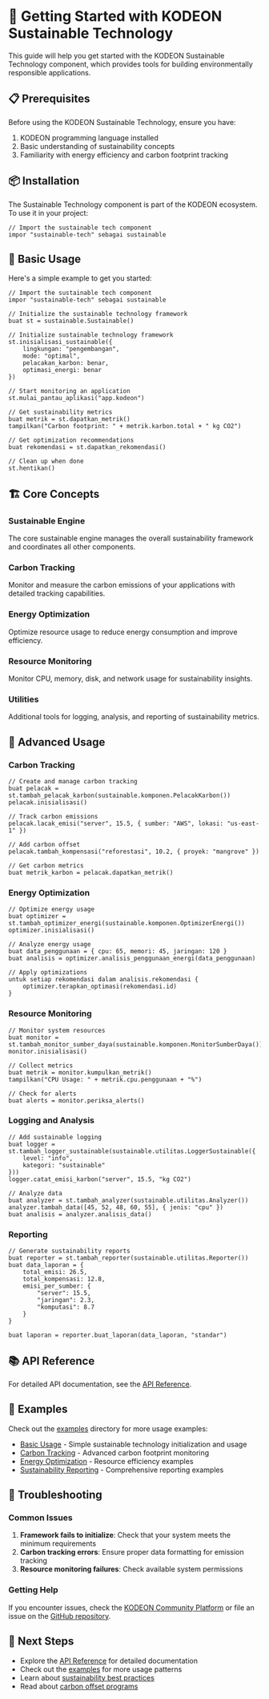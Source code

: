 # 🌱 Getting Started with KODEON Sustainable Technology

This guide will help you get started with the KODEON Sustainable Technology component, which provides tools for building environmentally responsible applications.

## 📋 Prerequisites

Before using the KODEON Sustainable Technology, ensure you have:

1. KODEON programming language installed
2. Basic understanding of sustainability concepts
3. Familiarity with energy efficiency and carbon footprint tracking

## 📦 Installation

The Sustainable Technology component is part of the KODEON ecosystem. To use it in your project:

```kodeon
// Import the sustainable tech component
impor "sustainable-tech" sebagai sustainable
```

## 🚀 Basic Usage

Here's a simple example to get you started:

```kodeon
// Import the sustainable tech component
impor "sustainable-tech" sebagai sustainable

// Initialize the sustainable technology framework
buat st = sustainable.Sustainable()

// Initialize sustainable technology framework
st.inisialisasi_sustainable({
    lingkungan: "pengembangan",
    mode: "optimal",
    pelacakan_karbon: benar,
    optimasi_energi: benar
})

// Start monitoring an application
st.mulai_pantau_aplikasi("app.kodeon")

// Get sustainability metrics
buat metrik = st.dapatkan_metrik()
tampilkan("Carbon footprint: " + metrik.karbon.total + " kg CO2")

// Get optimization recommendations
buat rekomendasi = st.dapatkan_rekomendasi()

// Clean up when done
st.hentikan()
```

## 🏗️ Core Concepts

### Sustainable Engine

The core sustainable engine manages the overall sustainability framework and coordinates all other components.

### Carbon Tracking

Monitor and measure the carbon emissions of your applications with detailed tracking capabilities.

### Energy Optimization

Optimize resource usage to reduce energy consumption and improve efficiency.

### Resource Monitoring

Monitor CPU, memory, disk, and network usage for sustainability insights.

### Utilities

Additional tools for logging, analysis, and reporting of sustainability metrics.

## 🔧 Advanced Usage

### Carbon Tracking

```kodeon
// Create and manage carbon tracking
buat pelacak = st.tambah_pelacak_karbon(sustainable.komponen.PelacakKarbon())
pelacak.inisialisasi()

// Track carbon emissions
pelacak.lacak_emisi("server", 15.5, { sumber: "AWS", lokasi: "us-east-1" })

// Add carbon offset
pelacak.tambah_kompensasi("reforestasi", 10.2, { proyek: "mangrove" })

// Get carbon metrics
buat metrik_karbon = pelacak.dapatkan_metrik()
```

### Energy Optimization

```kodeon
// Optimize energy usage
buat optimizer = st.tambah_optimizer_energi(sustainable.komponen.OptimizerEnergi())
optimizer.inisialisasi()

// Analyze energy usage
buat data_penggunaan = { cpu: 65, memori: 45, jaringan: 120 }
buat analisis = optimizer.analisis_penggunaan_energi(data_penggunaan)

// Apply optimizations
untuk setiap rekomendasi dalam analisis.rekomendasi {
    optimizer.terapkan_optimasi(rekomendasi.id)
}
```

### Resource Monitoring

```kodeon
// Monitor system resources
buat monitor = st.tambah_monitor_sumber_daya(sustainable.komponen.MonitorSumberDaya())
monitor.inisialisasi()

// Collect metrics
buat metrik = monitor.kumpulkan_metrik()
tampilkan("CPU Usage: " + metrik.cpu.penggunaan + "%")

// Check for alerts
buat alerts = monitor.periksa_alerts()
```

### Logging and Analysis

```kodeon
// Add sustainable logging
buat logger = st.tambah_logger_sustainable(sustainable.utilitas.LoggerSustainable({
    level: "info",
    kategori: "sustainable"
}))
logger.catat_emisi_karbon("server", 15.5, "kg CO2")

// Analyze data
buat analyzer = st.tambah_analyzer(sustainable.utilitas.Analyzer())
analyzer.tambah_data([45, 52, 48, 60, 55], { jenis: "cpu" })
buat analisis = analyzer.analisis_data()
```

### Reporting

```kodeon
// Generate sustainability reports
buat reporter = st.tambah_reporter(sustainable.utilitas.Reporter())
buat data_laporan = {
    total_emisi: 26.5,
    total_kompensasi: 12.8,
    emisi_per_sumber: {
        "server": 15.5,
        "jaringan": 2.3,
        "komputasi": 8.7
    }
}

buat laporan = reporter.buat_laporan(data_laporan, "standar")
```

## 📚 API Reference

For detailed API documentation, see the [API Reference](api-reference.md).

## 🧪 Examples

Check out the [examples](../examples/) directory for more usage examples:

-   [Basic Usage](../examples/basic-usage.kodeon) - Simple sustainable technology initialization and usage
-   [Carbon Tracking](../examples/carbon-tracking.kodeon) - Advanced carbon footprint monitoring
-   [Energy Optimization](../examples/energy-optimization.kodeon) - Resource efficiency examples
-   [Sustainability Reporting](../examples/sustainability-reporting.kodeon) - Comprehensive reporting examples

## 🐛 Troubleshooting

### Common Issues

1. **Framework fails to initialize**: Check that your system meets the minimum requirements
2. **Carbon tracking errors**: Ensure proper data formatting for emission tracking
3. **Resource monitoring failures**: Check available system permissions

### Getting Help

If you encounter issues, check the [KODEON Community Platform](https://community.kodeon.dev) or file an issue on the [GitHub repository](https://github.com/kodeon/sustainable-tech).

## 📖 Next Steps

-   Explore the [API Reference](api-reference.md) for detailed documentation
-   Check out the [examples](../examples/) for more usage patterns
-   Learn about [sustainability best practices](best-practices.md)
-   Read about [carbon offset programs](carbon-offset.md)
